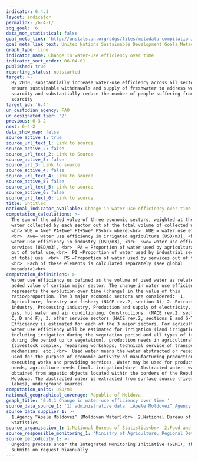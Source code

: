 ```yaml
---
indicator: 6.4.1
layout: indicator
permalink: /6-4-1/
sdg_goal: '6'
data_non_statistical: false
goal_meta_link: 'http://unstats.un.org/sdgs/files/metadata-compilation/Metadata-Goal-6.pdf'
goal_meta_link_text: United Nations Sustainable Development Goals Metadata (pdf 428kB)
graph_type: line
indicator_name: Change in water-use efficiency over time
indicator_sort_order: 06-04-01
published: true
reporting_status: notstarted
target: >-
  By 2030, substantially increase water-use efficiency across all sectors and
  ensure sustainable withdrawals and supply of freshwater to address water
  scarcity and substantially reduce the number of people suffering from water
  scarcity
target_id: '6.4'
un_custodian_agency: FAO
un_designated_tier: '2'
previous: 6-3-2
next: 6-4-2
data_show_map: false
source_active_1: true
source_url_text_1: Link to source
source_active_2: false
source_url_text_2: Link to Source
source_active_3: false
source_url_3: Link to source
source_active_4: false
source_url_text_4: Link to source
source_active_5: false
source_url_text_5: Link to source
source_active_6: false
source_url_text_6: Link to source
title: Untitled
national_indicator_available: Change in water-use efficiency over time
computation_calculations: >-
  The sum of the added value of three economic sectors, weighted at the rate of
  water collected by each sector out of the total volume of collected water.
  <br> WUE = Awe* PA+Iwe* PI+Swe* PS<br> where:<br>  WUE = water use efficiency,
  <br>  Awe= water use efficiency in irrigated agriculture [USD/m3], <br>  Iwe =
  water use efficiency in industry [USD/m3], <br>  Swe= water use efficiency in
  services [USD/m3], <br>  PA = Proportion of water used by agricultural sector
  out of total use,<br>  PI =Proportion of water used by industrial sector out
  of total use  <br>  PS =Proportion of water used by services out of total use 
  <br>  Each of these elements is calculated separately (see global
  metadata)<br>
computation_definitions: >-
  Water use efficiency us defined as the volume of used water as related to the
  added value of certain major sector. The change in water use efficiency
  represents the evolution over time (change) in the value of this
  ratio/proportion. The 3 major economic sectors are considered:  1.
  Agriculture, forestry and fishery (NACE rev.2, section A); 2. Extractive
  industry, Processing industry, Production and supply of electricity, heating,
  gas, hot water and air conditioning, Constructions  (NACE rev.2, sections C B,
  C, D and F); 3. other service sectors (NACE rev.2, sections E and G-T).
  Efficiency is estimated for each of the 3 major sectors. For agriculture  -
  water use efficiency will be estimated for irrigation (land irrigation,
  including irrigation during the vegetation period and all types of irrigation
  during the period up to vegetation), production needs in agricultural sector
  (livestock complex, repairing workshops, technical service of transport and
  mechanisms. etc.)<br>  Used water means the water abstracted or received and
  used for the purpose of economic activity of manufacturing production,
  executing works and providing services. Water may be used for production
  needs, agriculture needs (incl. irrigation)<br>  Abstracted water: water
  obtained from aquatic objects located within the borders of the Republic of
  Moldova. The abstracted water is extracted from surface source (rivers,
  lakes), underground sources.
computation_units: USD/m3
national_geographical_coverage: Republic of Moldova
graph_title: '6.4.1 Change in water-use efficiency over time '
source_data_source_1: '1) administrative data  „Apele Moldovei” Agency;<br>  2) added value - NBS '
source_data_supplier_1: >-
  1.Agency “Apele Moldovei” (Moldovan Water)<br>  2.National Bureau of
  Statistics
source_organisation_1: 1.National Bureau of Statistics<br>  2.Food and Agriculture Organization (FAO)
source_responsible_monitoring_1: 'Ministry of Agriculture, Regional Development and Environment'
source_periodicity_1: >-
  Ongoing process under the Integrated Monitoring Initiative (GEMI), the country
  submits on request biannually
---
```

